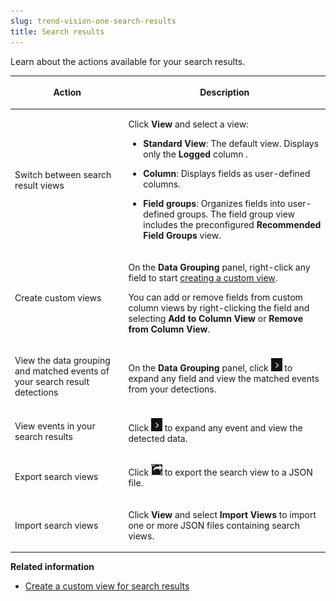 ```yaml
---
slug: trend-vision-one-search-results
title: Search results
---
```


Learn about the actions available for your search results.

<table>
<colgroup>
<col style="width: 36%" />
<col style="width: 64%" />
</colgroup>
<thead>
<tr>
<th><p>Action</p></th>
<th><p>Description</p></th>
</tr>
</thead>
<tbody>
<tr>
<td><p>Switch between search result views</p></td>
<td><p>Click <strong>View</strong> and select a view:</p>
<ul>
<li><p><strong>Standard View</strong>: The default view. Displays only the <strong>Logged</strong> column .</p></li>
<li><p><strong>Column</strong>: Displays fields as user-defined columns.</p></li>
<li><p><strong>Field groups</strong>: Organizes fields into user-defined groups. The field group view includes the preconfigured <strong>Recommended Field Groups</strong> view.</p></li>
</ul></td>
</tr>
<tr>
<td><p>Create custom views</p></td>
<td><p>On the <strong>Data Grouping</strong> panel, right-click any field to start <a href="trend-vision-one-custom-view-search-results">creating a custom view</a>.</p>
<p>You can add or remove fields from custom column views by right-clicking the field and selecting <strong>Add to Column View</strong> or <strong>Remove from Column View</strong>.</p></td>
</tr>
<tr>
<td><p>View the data grouping and matched events of your search result detections</p></td>
<td><p>On the <strong>Data Grouping</strong> panel, click <img src="./images/expandIcon=GUID-20231214145353.webp" /> to expand any field and view the matched events from your detections.</p></td>
</tr>
<tr>
<td><p>View events in your search results</p></td>
<td><p>Click <img src="./images/expandIcon=GUID-20231214145353.webp" /> to expand any event and view the detected data.</p></td>
</tr>
<tr>
<td><p>Export search views</p></td>
<td><p>Click <img src="./images/export_button=GUID-C683DEEE-C19C-484D-A5B1-4CA9D1794756=1=en-us=Low.webp" /> to export the search view to a JSON file.</p></td>
</tr>
<tr>
<td><p>Import search views</p></td>
<td><p>Click <strong>View</strong> and select <strong>Import Views</strong> to import one or more JSON files containing search views.</p></td>
</tr>
</tbody>
</table>

**Related information**

- [Create a custom view for search results](custom-view-search-results.md "Create a custom view that defines how to display data grouping and search results.")
